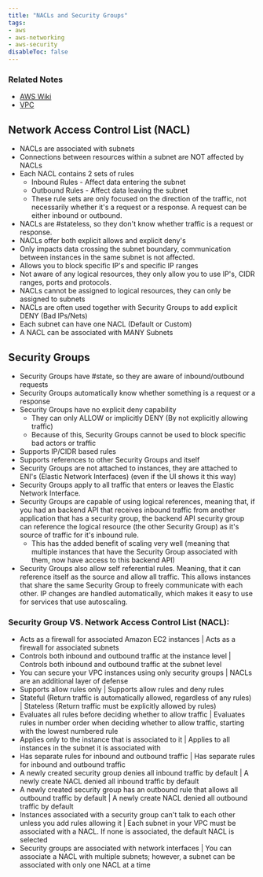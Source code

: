 ```yaml
---
title: "NACLs and Security Groups"
tags:
- aws
- aws-networking
- aws-security
disableToc: false
---
```


### Related Notes
- [AWS Wiki](/notes/aws/aws-wiki.md)
- [VPC](/notes/aws/vpc.md)

## Network Access Control List (NACL)
- NACLs are associated with subnets
- Connections between resources within a subnet are NOT affected by NACLs
- Each NACL contains 2 sets of rules
	- Inbound Rules - Affect data entering the subnet
	- Outbound Rules - Affect data leaving the subnet
	- These rule sets are only focused on the direction of the traffic, not necessarily whether it's a request or a response. A request can be either inbound or outbound.
- NACLs are #stateless, so they don't know whether traffic is a request or response.
- NACLs offer both explicit allows and explicit deny's
- Only impacts data crossing the subnet boundary, communication between instances in the same subnet is not affected.
- Allows you to block specific IP's and specific IP ranges
- Not aware of any logical resources, they only allow you to use IP's, CIDR ranges, ports and protocols.
- NACLs cannot be assigned to logical resources, they can only be assigned to subnets
- NACLs are often used together with Security Groups to add explicit DENY (Bad IPs/Nets)
- Each subnet can have one NACL (Default or Custom)
- A NACL can be associated with MANY Subnets

## Security Groups
- Security Groups have #state, so they are aware of inbound/outbound requests
- Security Groups automatically know whether something is a request or a response
- Security Groups have no explicit deny capability
	- They can only ALLOW or implicitly DENY (By not explicitly allowing traffic)
	- Because of this, Security Groups cannot be used to block specific bad actors or traffic
- Supports IP/CIDR based rules
- Supports references to other Security Groups and itself
- Security Groups are not attached to instances, they are attached to ENI's (Elastic Network Interfaces) (even if the UI shows it this way)
- Security Groups apply to all traffic that enters or leaves the Elastic Network Interface.
- Security Groups are capable of using logical references, meaning that, if you had an backend API that receives inbound traffic from another application that has a security group, the backend API security group can reference the logical resource (the other Security Group) as it's source of traffic for it's inbound rule.
	- This has the added benefit of scaling very well (meaning that multiple instances that have the Security Group associated with them, now have access to this backend API)
- Security Groups also allow self referential rules. Meaning, that it can reference itself as the source and allow all traffic. This allows instances that share the same Security Group to freely communicate with each other. IP changes are handled automatically, which makes it easy to use for services that use autoscaling.


### Security Group VS. Network Access Control List (NACL):
- Acts as a firewall for associated Amazon EC2 instances | Acts as a firewall for associated subnets
- Controls both inbound and outbound traffic at the instance level | Controls both inbound and outbound traffic at the subnet level
- You can secure your VPC instances using only security groups | NACLs are an additional layer of defense
- Supports allow rules only | Supports allow rules and deny rules
- Stateful (Return traffic is automatically allowed, regardless of any rules) | Stateless (Return traffic must be explicitly allowed by rules)
- Evaluates all rules before deciding whether to allow traffic | Evaluates rules in number order when deciding whether to allow traffic, starting with the lowest numbered rule
- Applies only to the instance that is associated to it | Applies to all instances in the subnet it is associated with
- Has separate rules for inbound and outbound traffic | Has separate rules for inbound and outbound traffic
- A newly created security group denies all inbound traffic by default | A newly create NACL denied all inbound traffic by default
- A newly created security group has an outbound rule that allows all outbound traffic by default | A newly create NACL denied all outbound traffic by default
- Instances associated with a security group can't talk to each other unless you add rules allowing it | Each subnet in your VPC must be associated with a NACL. If none is associated, the default NACL is selected
- Security groups are associated with network interfaces | You can associate a NACL with multiple subnets; however, a subnet can be associated with only one NACL at a time